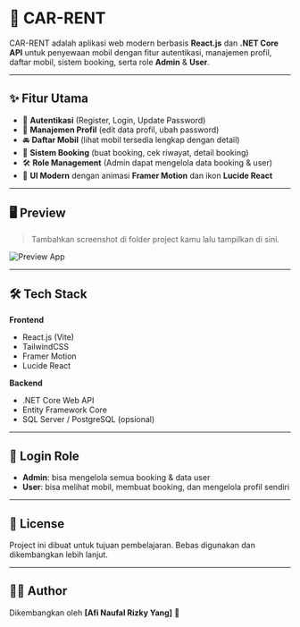 # 🚗 CAR-RENT

CAR-RENT adalah aplikasi web modern berbasis **React.js** dan **.NET Core API** untuk penyewaan mobil dengan fitur autentikasi, manajemen profil, daftar mobil, sistem booking, serta role **Admin** & **User**.  

---

## ✨ Fitur Utama
- 🔑 **Autentikasi** (Register, Login, Update Password)  
- 👤 **Manajemen Profil** (edit data profil, ubah password)  
- 🚘 **Daftar Mobil** (lihat mobil tersedia lengkap dengan detail)  
- 📅 **Sistem Booking** (buat booking, cek riwayat, detail booking)  
- 🛠️ **Role Management** (Admin dapat mengelola data booking & user)  
- 🎨 **UI Modern** dengan animasi **Framer Motion** dan ikon **Lucide React**  

---

## 🖥️ Preview
> Tambahkan screenshot di folder project kamu lalu tampilkan di sini.

![Preview App](Logo.png)

---

## 🛠️ Tech Stack
**Frontend**
- React.js (Vite)
- TailwindCSS
- Framer Motion
- Lucide React

**Backend**
- .NET Core Web API
- Entity Framework Core
- SQL Server / PostgreSQL (opsional)

---

## 🔑 Login Role
- **Admin**: bisa mengelola semua booking & data user  
- **User**: bisa melihat mobil, membuat booking, dan mengelola profil sendiri  

---

## 📜 License
Project ini dibuat untuk tujuan pembelajaran. Bebas digunakan dan dikembangkan lebih lanjut.  

---

## 👨‍💻 Author
Dikembangkan oleh **[Afi Naufal Rizky Yang]** 🚀
